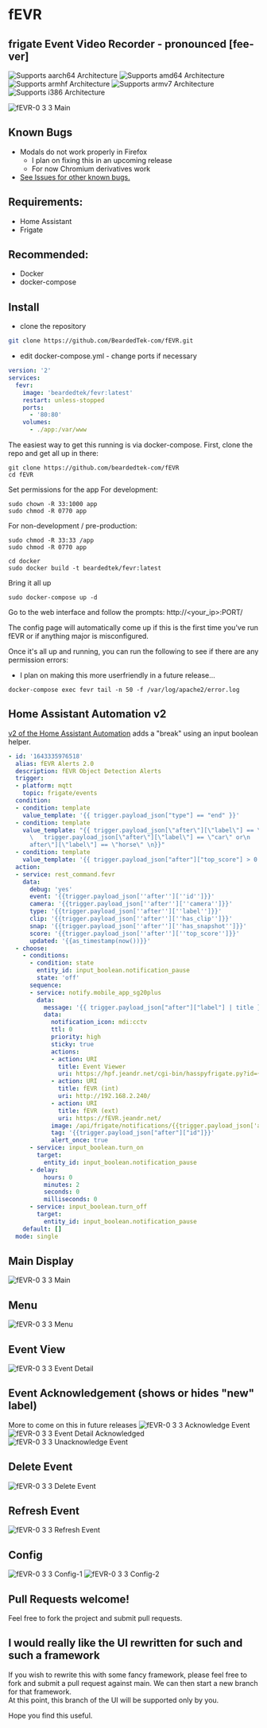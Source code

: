 
# fEVR
## frigate Event Video Recorder - pronounced [fee-ver]


![Supports aarch64 Architecture][aarch64-shield]
![Supports amd64 Architecture][amd64-shield]
![Supports armhf Architecture][armhf-shield]
![Supports armv7 Architecture][armv7-shield]
![Supports i386 Architecture][i386-shield]

[aarch64-shield]: https://img.shields.io/badge/aarch64-yes-green.svg
[amd64-shield]: https://img.shields.io/badge/amd64-yes-green.svg
[armhf-shield]: https://img.shields.io/badge/armhf-yes-green.svg
[armv7-shield]: https://img.shields.io/badge/armv7-yes-green.svg
[i386-shield]: https://img.shields.io/badge/i386-yes-green.svg

![fEVR-0 3 3 Main](https://user-images.githubusercontent.com/93575915/155628108-99e39877-b57b-4c13-ba62-fcf1a04941ee.png)

## Known Bugs
- Modals do not work properly in Firefox
  - I plan on fixing this in an upcoming release
  - For now Chromium derivatives work
- [See Issues for other known bugs.](https://github.com/BeardedTek-com/fEVR/issues)

## Requirements:
- Home Assistant
- Frigate
## Recommended:
- Docker
- docker-compose

## Install
- clone the repository
```bash
git clone https://github.com/BeardedTek-com/fEVR.git
```
- edit docker-compose.yml - change ports if necessary
```yml
version: '2'
services:
  fevr:
    image: 'beardedtek/fevr:latest'
    restart: unless-stopped
    ports:
      - '80:80'
    volumes:
      - ./app:/var/www
```
The easiest way to get this running is via docker-compose.
First, clone the repo and get all up in there:
```
git clone https://github.com/beardedtek-com/fEVR
cd fEVR
```
Set permissions for the app
For development:
```
sudo chown -R 33:1000 app
sudo chmod -R 0770 app
```
For non-development / pre-production:
```
sudo chmod -R 33:33 /app
sudo chmod -R 0770 app
```
```
cd docker
sudo docker build -t beardedtek/fevr:latest
```
Bring it all up
```
sudo docker-compose up -d
```

Go to the web interface and follow the prompts:
http://<your_ip>:PORT/

The config page will automatically come up if this is the first time you've run fEVR or if anything major is misconfigured.

Once it's all up and running, you can run the following to see if there are any permission errors:
- I plan on making this more userfriendly in a future release...
```
docker-compose exec fevr tail -n 50 -f /var/log/apache2/error.log
```

## Home Assistant Automation v2
[v2 of the Home Assistant Automation](https://raw.githubusercontent.com/BeardedTek-com/fEVR/main/docs/automation.yml) adds a "break" using an input boolean helper.
```yaml
- id: '1643335976518'
  alias: fEVR Alerts 2.0
  description: fEVR Object Detection Alerts
  trigger:
  - platform: mqtt
    topic: frigate/events
  condition:
  - condition: template
    value_template: '{{ trigger.payload_json["type"] == "end" }}'
  - condition: template
    value_template: "{{ trigger.payload_json[\"after\"][\"label\"] == \"person\" or\n\
      \   trigger.payload_json[\"after\"][\"label\"] == \"car\" or\n   trigger.payload_json[\"\
      after\"][\"label\"] == \"horse\" \n}}"
  - condition: template
    value_template: '{{ trigger.payload_json["after"]["top_score"] > 0.76 }}'
  action:
  - service: rest_command.fevr
    data:
      debug: 'yes'
      event: '{{trigger.payload_json[''after''][''id'']}}'
      camera: '{{trigger.payload_json[''after''][''camera'']}}'
      type: '{{trigger.payload_json[''after''][''label'']}}'
      clip: '{{trigger.payload_json[''after''][''has_clip'']}}'
      snap: '{{trigger.payload_json[''after''][''has_snapshot'']}}'
      score: '{{trigger.payload_json[''after''][''top_score'']}}'
      updated: '{{as_timestamp(now())}}'
  - choose:
    - conditions:
      - condition: state
        entity_id: input_boolean.notification_pause
        state: 'off'
      sequence:
      - service: notify.mobile_app_sg20plus
        data:
          message: '{{ trigger.payload_json["after"]["label"] | title }} Detected'
          data:
            notification_icon: mdi:cctv
            ttl: 0
            priority: high
            sticky: true
            actions:
            - action: URI
              title: Event Viewer
              uri: https://hpf.jeandr.net/cgi-bin/hasspyfrigate.py?id={{trigger.payload_json['after']['id']}}&camera={{trigger.payload_json['after']['camera']}}&bbox=true&url=https://hass.jeandr.net/api/frigate/notifications/&time={{trigger.payload_json['after']['start_time']}}&css=../css/hasspyfrigate.css#
            - action: URI
              title: fEVR (int)
              uri: http://192.168.2.240/
            - action: URI
              title: fEVR (ext)
              uri: https://fEVR.jeandr.net/
            image: /api/frigate/notifications/{{trigger.payload_json['after']['id']}}/snapshot.jpg?bbox=1
            tag: '{{trigger.payload_json["after"]["id"]}}'
            alert_once: true
      - service: input_boolean.turn_on
        target:
          entity_id: input_boolean.notification_pause
      - delay:
          hours: 0
          minutes: 2
          seconds: 0
          milliseconds: 0
      - service: input_boolean.turn_off
        target:
          entity_id: input_boolean.notification_pause
    default: []
  mode: single
```

## Main Display
![fEVR-0 3 3 Main](https://user-images.githubusercontent.com/93575915/155628975-d61614ef-843c-4f82-ab99-add7e9de04b6.png)

## Menu
![fEVR-0 3 3 Menu](https://user-images.githubusercontent.com/93575915/155628992-2fffd3d6-f5f6-407b-91b9-2f2a3c6a27bd.png)

## Event View
![fEVR-0 3 3 Event Detail](https://user-images.githubusercontent.com/93575915/155629005-1f20d47e-a3c5-4bd0-b169-b87dc2848def.png)

## Event Acknowledgement (shows or hides "new" label)
More to come on this in future releases
![fEVR-0 3 3 Acknowledge Event](https://user-images.githubusercontent.com/93575915/155629269-d8cd6581-88b5-4091-9cc2-546f859aadad.png)
![fEVR-0 3 3 Event Detail Acknowledged](https://user-images.githubusercontent.com/93575915/155629282-885b3159-685f-4864-a303-6cc30309b46f.png)
![fEVR-0 3 3 Unacknowledge Event](https://user-images.githubusercontent.com/93575915/155629293-1fd25823-7938-416d-b3c4-c0e12841a8ba.png)


## Delete Event
![fEVR-0 3 3 Delete Event](https://user-images.githubusercontent.com/93575915/155629034-19fda859-cf84-4375-969c-68c52e414561.png)

## Refresh Event
![fEVR-0 3 3 Refresh Event](https://user-images.githubusercontent.com/93575915/155629084-54474c5c-bda1-4379-8751-c127faba3cd1.png)

## Config
![fEVR-0 3 3 Config-1](https://user-images.githubusercontent.com/93575915/155629116-7260056a-1d4b-4490-bacb-173a15477136.png)
![fEVR-0 3 3 Config-2](https://user-images.githubusercontent.com/93575915/155629125-f45f0ffb-a283-4ea5-a7f4-74882de10c38.png)


## Pull Requests welcome!
Feel free to fork the project and submit pull requests.

## I would really like the UI rewritten for such and such a framework
If you wish to rewrite this with some fancy framework, please feel free to fork and submit a pull request against main.
We can then start a new branch for that framework.  
At this point, this branch of the UI will be supported only by you.

Hope you find this useful.
